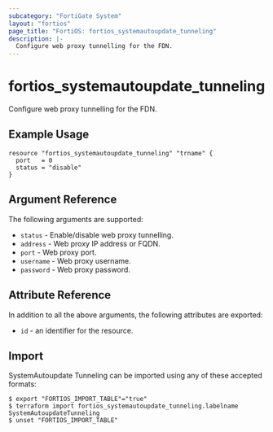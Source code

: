 ```yaml
---
subcategory: "FortiGate System"
layout: "fortios"
page_title: "FortiOS: fortios_systemautoupdate_tunneling"
description: |-
  Configure web proxy tunnelling for the FDN.
---
```


# fortios_systemautoupdate_tunneling
Configure web proxy tunnelling for the FDN.

## Example Usage

```hcl
resource "fortios_systemautoupdate_tunneling" "trname" {
  port   = 0
  status = "disable"
}
```

## Argument Reference


The following arguments are supported:

* `status` - Enable/disable web proxy tunnelling.
* `address` - Web proxy IP address or FQDN.
* `port` - Web proxy port.
* `username` - Web proxy username.
* `password` - Web proxy password.


## Attribute Reference

In addition to all the above arguments, the following attributes are exported:
* `id` - an identifier for the resource.

## Import

SystemAutoupdate Tunneling can be imported using any of these accepted formats:
```
$ export "FORTIOS_IMPORT_TABLE"="true"
$ terraform import fortios_systemautoupdate_tunneling.labelname SystemAutoupdateTunneling
$ unset "FORTIOS_IMPORT_TABLE"
```
